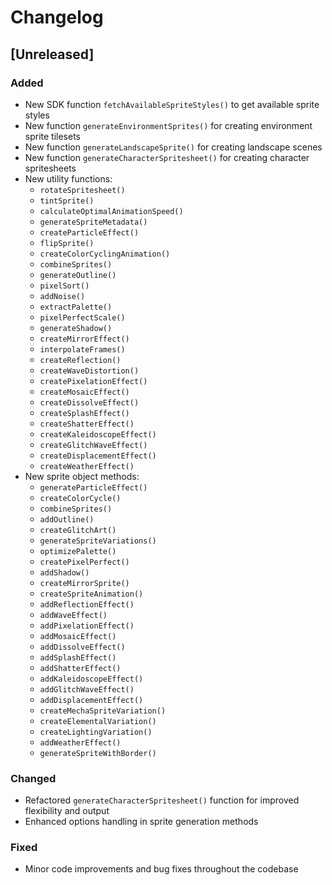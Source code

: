 # Changelog

## [Unreleased]

### Added
- New SDK function `fetchAvailableSpriteStyles()` to get available sprite styles
- New function `generateEnvironmentSprites()` for creating environment sprite tilesets
- New function `generateLandscapeSprite()` for creating landscape scenes
- New function `generateCharacterSpritesheet()` for creating character spritesheets
- New utility functions:
  - `rotateSpritesheet()`
  - `tintSprite()`
  - `calculateOptimalAnimationSpeed()`
  - `generateSpriteMetadata()`
  - `createParticleEffect()`
  - `flipSprite()`
  - `createColorCyclingAnimation()`
  - `combineSprites()`
  - `generateOutline()`
  - `pixelSort()`
  - `addNoise()`
  - `extractPalette()`
  - `pixelPerfectScale()`
  - `generateShadow()`
  - `createMirrorEffect()`
  - `interpolateFrames()`
  - `createReflection()`
  - `createWaveDistortion()`
  - `createPixelationEffect()`
  - `createMosaicEffect()`
  - `createDissolveEffect()`
  - `createSplashEffect()`
  - `createShatterEffect()`
  - `createKaleidoscopeEffect()`
  - `createGlitchWaveEffect()`
  - `createDisplacementEffect()`
  - `createWeatherEffect()`
- New sprite object methods:
  - `generateParticleEffect()`
  - `createColorCycle()`
  - `combineSprites()`
  - `addOutline()`
  - `createGlitchArt()`
  - `generateSpriteVariations()`
  - `optimizePalette()`
  - `createPixelPerfect()`
  - `addShadow()`
  - `createMirrorSprite()`
  - `createSpriteAnimation()`
  - `addReflectionEffect()`
  - `addWaveEffect()`
  - `addPixelationEffect()`
  - `addMosaicEffect()`
  - `addDissolveEffect()`
  - `addSplashEffect()`
  - `addShatterEffect()`
  - `addKaleidoscopeEffect()`
  - `addGlitchWaveEffect()`
  - `addDisplacementEffect()`
  - `createMechaSpriteVariation()`
  - `createElementalVariation()`
  - `createLightingVariation()`
  - `addWeatherEffect()`
  - `generateSpriteWithBorder()`

### Changed
- Refactored `generateCharacterSpritesheet()` function for improved flexibility and output
- Enhanced options handling in sprite generation methods

### Fixed
- Minor code improvements and bug fixes throughout the codebase